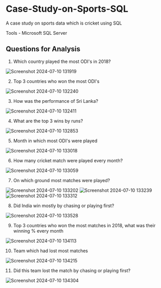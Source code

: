 # Case-Study-on-Sports-SQL
A case study on sports data which is cricket using SQL

Tools - Microsoft SQL Server

## Questions for Analysis

1. Which country played the most ODI's in  2018?
   
![Screenshot 2024-07-10 131919](https://github.com/Icigo/Case-Study-on-Sports-SQL/assets/97022380/0d95b27d-9583-4e51-89ff-ce02c75797c4)

2. Top 3 countries who won the most ODI's

![Screenshot 2024-07-10 132240](https://github.com/Icigo/Case-Study-on-Sports-SQL/assets/97022380/ce439c1c-d6ea-430d-9a15-ab35542e3fdc)

3. How was the performance of Sri Lanka?

![Screenshot 2024-07-10 132411](https://github.com/Icigo/Case-Study-on-Sports-SQL/assets/97022380/619ee3a8-8fcc-47f8-8f27-1e638bb589b7)

4. What are the top 3 wins by runs?

![Screenshot 2024-07-10 132853](https://github.com/Icigo/Case-Study-on-Sports-SQL/assets/97022380/5ea4eb0b-e073-404b-9825-146bdac08dae)

5. Month in which most ODI's were played

![Screenshot 2024-07-10 133018](https://github.com/Icigo/Case-Study-on-Sports-SQL/assets/97022380/e588c41e-5671-4178-ac42-672efeed56d1)

6. How many cricket match were played every month?

![Screenshot 2024-07-10 133059](https://github.com/Icigo/Case-Study-on-Sports-SQL/assets/97022380/dca6896f-944a-41b0-83ff-feef90d52a33)

7. On which ground most matches were played?

![Screenshot 2024-07-10 133202](https://github.com/Icigo/Case-Study-on-Sports-SQL/assets/97022380/7e4f0930-1e20-4484-b316-8d7f4b193fcb)
![Screenshot 2024-07-10 133239](https://github.com/Icigo/Case-Study-on-Sports-SQL/assets/97022380/fcbc4f48-a731-4767-95fc-954e179c149b)
![Screenshot 2024-07-10 133312](https://github.com/Icigo/Case-Study-on-Sports-SQL/assets/97022380/8fb966ba-91af-42f5-9125-bf04292d0a22)

8. Did India win mostly by chasing or playing first?

![Screenshot 2024-07-10 133528](https://github.com/Icigo/Case-Study-on-Sports-SQL/assets/97022380/5155abdd-6479-427d-bbac-78e96a151ca8)

9. Top 3 countries who won the most matches in 2018, what was their winning % every month

![Screenshot 2024-07-10 134113](https://github.com/Icigo/Case-Study-on-Sports-SQL/assets/97022380/e59dd445-c19e-4fd9-9ed2-d24488a9fbf4)

10. Team which had lost most matches

![Screenshot 2024-07-10 134215](https://github.com/Icigo/Case-Study-on-Sports-SQL/assets/97022380/bc017707-af67-428e-974d-a4f677cadaea)
  
11. Did this team lost the match by chasing or playing first?

![Screenshot 2024-07-10 134304](https://github.com/Icigo/Case-Study-on-Sports-SQL/assets/97022380/051a0f26-ac55-494a-aa4a-8b2485260f6c)

